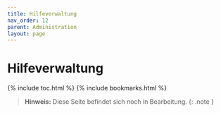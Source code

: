 ```yaml
---
title: Hilfeverwaltung
nav_order: 12
parent: Administration
layout: page
---
```


# Hilfeverwaltung
{% include toc.html %}
{% include bookmarks.html %}

> **Hinweis:** Diese Seite befindet sich noch in Bearbeitung.
{: .note }
